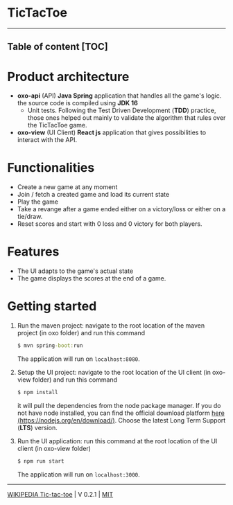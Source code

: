 TicTacToe
================================================
----------------------------------------------------------------
Table of content
[TOC]
----------------------------------------------------------------

# Product architecture
- **oxo-api** (API)
  **Java Spring** application that handles all the game's logic. the source code is compiled using **JDK 16**
  - Unit tests.
    Following the Test Driven Development (**TDD**) practice, those ones helped out mainly to validate the algorithm that rules over the TicTacToe game.
- **oxo-view** (UI Client)
  **React js** application that gives possibilities to interact with the API.

# Functionalities
- Create a new game at any moment
- Join / fetch a created game and load its current state
- Play the game
- Take a revange after a game ended either on a victory/loss or either on a tie/draw.
- Reset scores and start with 0 loss and 0 victory for both players.

# Features
- The UI adapts to the game's actual state
- The game displays the scores at the end of a game.


# Getting started

1. Run the maven project:
   navigate to the root location of the maven project (in oxo folder) and run this command 
   ```cmd 
   $ mvn spring-boot:run
   ```
   The application will run on `localhost:8080`.

2. Setup the UI project:
   navigate to the root location of the UI client (in oxo-view folder) and run this command
   ```cmd
   $ npm install
   ```
   it will pull the dependencies from the node package manager. If you do not have node installed, you can find the official download platform [here (https://nodejs.org/en/download/)](https://nodejs.org/en/download/). Choose the latest Long Term Support (**LTS**) version.

3. Run the UI application:
   run this command at the root location of the UI client (in oxo-view folder)
   ```cmd
   $ npm run start
   ```
   The application will run on `localhost:3000`.
----------------------------------------------------------------
[WIKIPEDIA Tic-tac-toe](https://en.wikipedia.org/wiki/Tic-tac-toe) | V 0.2.1 | [MIT](./LICENSE)